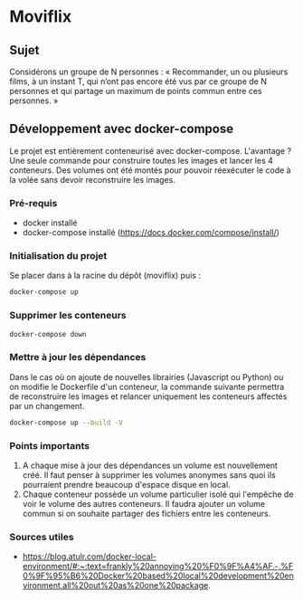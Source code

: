 # Moviflix

## **Sujet**

Considérons un groupe de N personnes :
« Recommander, un ou plusieurs films, à un instant T, qui n’ont pas encore été vus par ce groupe de N personnes et qui partage un maximum de points commun entre ces personnes. »

## **Développement avec docker-compose**
Le projet est entièrement conteneurisé avec docker-compose. L'avantage ? Une seule commande pour construire toutes les images et lancer les 4 conteneurs. Des volumes ont été montés pour pouvoir réexécuter le code à la volée sans devoir reconstruire les images.
### **Pré-requis** 
- docker installé 
- docker-compose installé (https://docs.docker.com/compose/install/)

### **Initialisation du projet**
Se placer dans à la racine du dépôt (moviflix) puis :
```sh
docker-compose up
```
### **Supprimer les conteneurs**
```sh
docker-compose down
```
### **Mettre à jour les dépendances** 
Dans le cas où on ajoute de nouvelles librairies (Javascript ou Python) ou on modifie le Dockerfile d'un conteneur, la commande suivante permettra de reconstruire les images et relancer uniquement les conteneurs affectés par un changement.  
```sh
docker-compose up --build -V
```

### **Points importants** 
1) A chaque mise à jour des dépendances un volume est nouvellement créé. Il faut penser à supprimer les volumes anonymes sans quoi ils pourraient prendre beaucoup d'espace disque en local.
2) Chaque conteneur possède un volume particulier isolé qui l'empêche de voir le volume des autres conteneurs. Il faudra ajouter un volume commun si on souhaite partager des fichiers entre les conteneurs.
### **Sources utiles**
- https://blog.atulr.com/docker-local-environment/#:~:text=frankly%20annoying%20%F0%9F%A4%AF.-,%F0%9F%95%B6%20Docker%20based%20local%20development%20environment,all%20out%20as%20one%20package.
